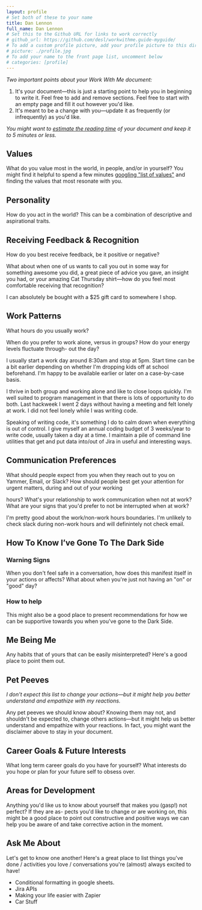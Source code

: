 ```yaml
---
layout: profile
# Set both of these to your name
title: Dan Lennon
full_name: Dan Lennon
# Set this to the Github URL for links to work correctly
# github_url: https://github.com/desl/workwithme.guide-myguide/
# To add a custom profile picture, add your profile picture to this directory, update, and uncomment the relative link below.
# picture: ./profile.jpg
# To add your name to the front page list, uncomment below
# categories: [profile]
---
```


_Two important points about your Work With Me document:_

1. It's your document—this is just a starting point to help you in beginning to write it. Feel free to add and
remove sections. Feel free to start with an empty page and fill it out however you'd like.
1. It's meant to be a change with you—update it as frequently (or infrequently) as you'd like.

_You might want to [estimate the reading time](http://niram.org/read/) of your document and keep it to 5 minutes or less._

## Values

What do you value most in the world, in people, and/or in yourself? You might find it helpful to
spend a few minutes [googling "list of values"](https://www.google.com/search?q=list+of+values) and finding the values that most resonate with you.

## Personality

How do you act in the world? This can be a combination of descriptive and aspirational traits.

## Receiving Feedback & Recognition

How do you best receive feedback, be it positive or negative?

What about when one of us wants to call you out in some way for something awesome you did, a
great piece of advice you gave, an insight you had, or your amazing Cat Thursday shirt—how do
you feel most comfortable receiving that recognition?

I can absolutely be bought with a $25 gift card to somewhere I shop.

## Work Patterns

What hours do you usually work?

When do you prefer to work alone, versus in groups? How do your energy levels fluctuate through-
out the day?

I usually start a work day around 8:30am and stop at 5pm.  Start time can be a bit earlier depending on whether I'm dropping kids off at school beforehand. I'm happy to be available earlier or later on a case-by-case basis.

I thrive in both group and working alone and like to close loops quickly.  I'm well suited to program management in that there is lots of opportunity to do both. Last hackweek I went 2 days without having a meeting and felt lonely at work. I did not feel lonely while I was writing code.

Speaking of writing code, it's something I do to calm down when everything is out of control. I give myself an annual coding budget of 3 weeks/year to write code, usually taken a day at a time. I maintain a pile of command line utilities that get and put data into/out of Jira in useful and interesting ways.

## Communication Preferences

What should people expect from you when they reach out to you on Yammer, Email, or Slack?
How should people best get your attention for urgent matters, during and out of your working


hours? What's your relationship to work communication when not at work? What are your signs
that you'd prefer to not be interrupted when at work?

I'm pretty good about the work/non-work hours boundaries. I'm unlikely to check slack during non-work hours and will definintely not check email.

## How To Know I’ve Gone To The Dark Side

### Warning Signs

When you don't feel safe in a conversation, how does this manifest itself in your actions or affects?
What about when you're just not having an "on" or "good" day?

### How to help

This might also be a good place
to present recommendations for how we can be supportive towards you when you've gone to the
Dark Side.

## Me Being Me

Any habits that of yours that can be easily misinterpreted? Here's a good place to point them out.

## Pet Peeves

_I don't expect this list to change your actions—but it might help you better understand and empathize with my
reactions._

Any pet peeves we should know about? Knowing them may not, and shouldn't be expected to,
change others actions—but it might help us better understand and empathize with your reactions.
In fact, you might want the disclaimer above to stay in your document.

## Career Goals & Future Interests

What long term career goals do you have for yourself? What interests do you hope or plan for your
future self to obsess over.

## Areas for Development

Anything you'd like us to know about yourself that makes you (gasp!) not perfect? If they are as-
pects you'd like to change or are working on, this might be a good place to point out constructive
and positive ways we can help you be aware of and take corrective action in the moment.

## Ask Me About

Let's get to know one another! Here's a great place to list things you've done / activities you love
/ conversations you're (almost) always excited to have!

* Conditional formatting in google sheets.
* Jira APIs
* Making your life easier with Zapier
* Car Stuff

